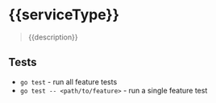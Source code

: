 # {{serviceType}}
> {{description}}

## Tests

* `go test` - run all feature tests
* `go test -- <path/to/feature>` - run a single feature test
